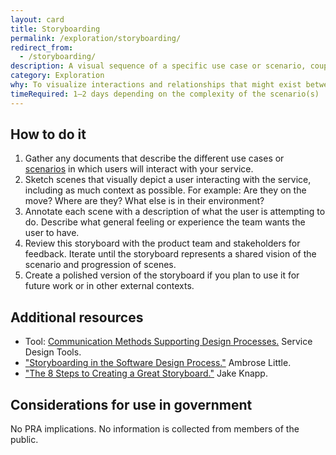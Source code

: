```yaml
---
layout: card
title: Storyboarding
permalink: /exploration/storyboarding/
redirect_from:
  - /storyboarding/
description: A visual sequence of a specific use case or scenario, coupled with a narrative.
category: Exploration
why: To visualize interactions and relationships that might exist between a user and a solution in the context of the user's full experience.
timeRequired: 1–2 days depending on the complexity of the scenario(s)
---
```


## How to do it

1. Gather any documents that describe the different use cases or <a href="/decide/user-scenarios/">scenarios</a> in which users will interact with your service.
1. Sketch scenes that visually depict a user interacting with the service, including as much context as possible. For example: Are they on the move? Where are they? What else is in their environment?
1. Annotate each scene with a description of what the user is attempting to do. Describe what general feeling or experience the team wants the user to have.
1. Review this storyboard with the product team and stakeholders for feedback. Iterate until the storyboard represents a shared vision of the scenario and progression of scenes.
1. Create a polished version of the storyboard if you plan to use it for future work or in other external contexts.

<section class="method--section method--section--additional-resources" markdown="1">

## Additional resources

- Tool: <a href="http://www.servicedesigntools.org/tools/13">Communication Methods Supporting Design Processes.</a> Service Design Tools.
- <a href="http://uxmag.com/articles/storyboarding-in-the-software-design-process">"Storyboarding in the Software Design Process."</a> Ambrose Little.
- <a href="http://www.fastcodesign.com/1672917/the-8-steps-to-creating-a-great-storyboard">"The 8 Steps to Creating a Great Storyboard."</a> Jake Knapp.
</section>

<section class="method--section method--section--government-considerations" markdown="1" >

## Considerations for use in government  

No PRA implications. No information is collected from members of the public.
</section>
